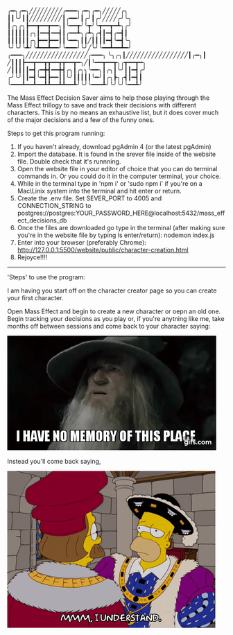
╭━╮╭━╮╱╱╱╱╱╱╱╱╱╭━━━╮╭━╮╭━╮╱╱╱╱╱╭╮
┃┃╰╯┃┃╱╱╱╱╱╱╱╱╱┃╭━━╯┃╭╯┃╭╯╱╱╱╱╭╯╰╮
┃╭╮╭╮┣━━┳━━┳━━╮┃╰━━┳╯╰┳╯╰┳━━┳━┻╮╭╯
┃┃┃┃┃┃╭╮┃━━┫━━┫┃╭━━┻╮╭┻╮╭┫┃━┫╭━┫┃
┃┃┃┃┃┃╭╮┣━━┣━━┃┃╰━━╮┃┃╱┃┃┃┃━┫╰━┫╰╮
╰╯╰╯╰┻╯╰┻━━┻━━╯╰━━━╯╰╯╱╰╯╰━━┻━━┻━╯
╭━━━╮╱╱╱╱╱╱╱╱╱╱╱╱╱╱╱╱╱╭━━━╮
╰╮╭╮┃╱╱╱╱╱╱╱╱╱╱╱╱╱╱╱╱╱┃╭━╮┃
╱┃┃┃┣━━┳━━┳┳━━┳┳━━┳━╮╱┃╰━━┳━━┳╮╭┳━━┳━╮
╱┃┃┃┃┃━┫╭━╋┫━━╋┫╭╮┃╭╮╮╰━━╮┃╭╮┃╰╯┃┃━┫╭╯
╭╯╰╯┃┃━┫╰━┫┣━━┃┃╰╯┃┃┃┃┃╰━╯┃╭╮┣╮╭┫┃━┫┃
╰━━━┻━━┻━━┻┻━━┻┻━━┻╯╰╯╰━━━┻╯╰╯╰╯╰━━┻╯


The Mass Effect Decision Saver aims to help those playing through
the Mass Effect trillogy to save and track their decisions with 
different characters. This is by no means an exhaustive list, 
but it does cover much of the major decisions and a few of the funny ones.

Steps to get this program running:

1. If you haven't already, download pgAdmin 4 (or the latest pgAdmin)
2. Import the database. It is found in the srever file
inside of the website file. Double check that it's runnning.
3. Open the website file in your editor of choice that you can do terminal commands in. Or you could do it in the computer terminal, your choice.
4. While in the terminal type in 'npm i' or 'sudo npm i' if you're on a Mac\Linix system into the terminal and hit enter or return.
5. Create the .env file. Set SEVER_PORT to 4005 and CONNECTION_STRING to postgres://postgres:YOUR_PASSWORD_HERE@localhost:5432/mass_effect_decisions_db
5. Once the files are downloaded go type in the terminal (after making sure you're in the website file by typing ls enter/return): nodemon index.js
6. Enter into your browser (preferably Chrome): http://127.0.0.1:5500/website/public/character-creation.html
7. Rejoyce!!!!

----------------------------------------------

'Steps' to use the program:

I am having you start off on the character creator page so you can create your first character.

Open Mass Effect and begin to create a new character or oepn an old one. Begin tracking your decisions as you play or, if you're anytning like me, take months off between sessions and come back to your character saying:

![Alt Text](./gandalf_memory.gif)

Instead you'll come back saying, 

![Alt Text](./i-understand.gif)